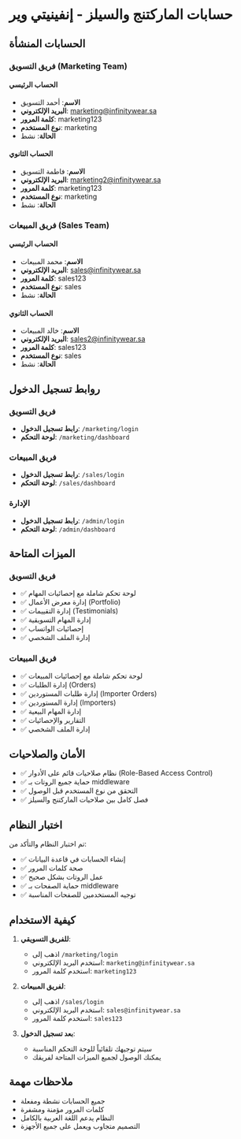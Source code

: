 # حسابات الماركتنج والسيلز - إنفينيتي وير

## الحسابات المنشأة

### فريق التسويق (Marketing Team)

#### الحساب الرئيسي
- **الاسم**: أحمد التسويق
- **البريد الإلكتروني**: marketing@infinitywear.sa
- **كلمة المرور**: marketing123
- **نوع المستخدم**: marketing
- **الحالة**: نشط

#### الحساب الثانوي
- **الاسم**: فاطمة التسويق
- **البريد الإلكتروني**: marketing2@infinitywear.sa
- **كلمة المرور**: marketing123
- **نوع المستخدم**: marketing
- **الحالة**: نشط

### فريق المبيعات (Sales Team)

#### الحساب الرئيسي
- **الاسم**: محمد المبيعات
- **البريد الإلكتروني**: sales@infinitywear.sa
- **كلمة المرور**: sales123
- **نوع المستخدم**: sales
- **الحالة**: نشط

#### الحساب الثانوي
- **الاسم**: خالد المبيعات
- **البريد الإلكتروني**: sales2@infinitywear.sa
- **كلمة المرور**: sales123
- **نوع المستخدم**: sales
- **الحالة**: نشط

## روابط تسجيل الدخول

### فريق التسويق
- **رابط تسجيل الدخول**: `/marketing/login`
- **لوحة التحكم**: `/marketing/dashboard`

### فريق المبيعات
- **رابط تسجيل الدخول**: `/sales/login`
- **لوحة التحكم**: `/sales/dashboard`

### الإدارة
- **رابط تسجيل الدخول**: `/admin/login`
- **لوحة التحكم**: `/admin/dashboard`

## الميزات المتاحة

### فريق التسويق
- ✅ لوحة تحكم شاملة مع إحصائيات المهام
- ✅ إدارة معرض الأعمال (Portfolio)
- ✅ إدارة التقييمات (Testimonials)
- ✅ إدارة المهام التسويقية
- ✅ إحصائيات الواتساب
- ✅ إدارة الملف الشخصي

### فريق المبيعات
- ✅ لوحة تحكم شاملة مع إحصائيات المبيعات
- ✅ إدارة الطلبات (Orders)
- ✅ إدارة طلبات المستوردين (Importer Orders)
- ✅ إدارة المستوردين (Importers)
- ✅ إدارة المهام البيعية
- ✅ التقارير والإحصائيات
- ✅ إدارة الملف الشخصي

## الأمان والصلاحيات

- ✅ نظام صلاحيات قائم على الأدوار (Role-Based Access Control)
- ✅ حماية جميع الروتات بـ middleware
- ✅ التحقق من نوع المستخدم قبل الوصول
- ✅ فصل كامل بين صلاحيات الماركتنج والسيلز

## اختبار النظام

تم اختبار النظام والتأكد من:
- ✅ إنشاء الحسابات في قاعدة البيانات
- ✅ صحة كلمات المرور
- ✅ عمل الروتات بشكل صحيح
- ✅ حماية الصفحات بـ middleware
- ✅ توجيه المستخدمين للصفحات المناسبة

## كيفية الاستخدام

1. **للفريق التسويقي**:
   - اذهب إلى `/marketing/login`
   - استخدم البريد الإلكتروني: `marketing@infinitywear.sa`
   - استخدم كلمة المرور: `marketing123`

2. **لفريق المبيعات**:
   - اذهب إلى `/sales/login`
   - استخدم البريد الإلكتروني: `sales@infinitywear.sa`
   - استخدم كلمة المرور: `sales123`

3. **بعد تسجيل الدخول**:
   - سيتم توجيهك تلقائياً للوحة التحكم المناسبة
   - يمكنك الوصول لجميع الميزات المتاحة لفريقك

## ملاحظات مهمة

- جميع الحسابات نشطة ومفعلة
- كلمات المرور مؤمنة ومشفرة
- النظام يدعم اللغة العربية بالكامل
- التصميم متجاوب ويعمل على جميع الأجهزة
